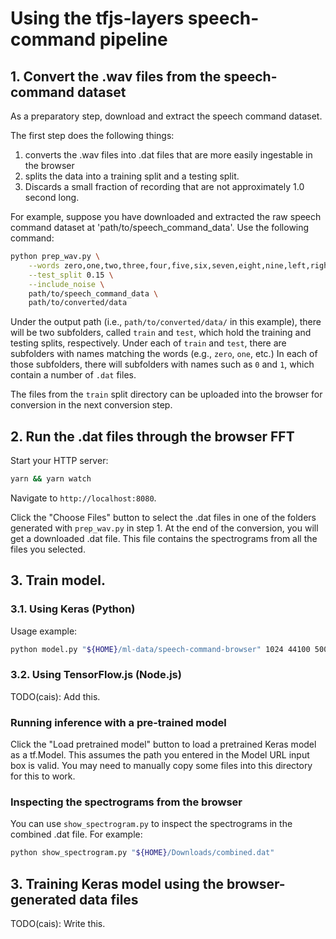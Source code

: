 # Using the tfjs-layers speech-command pipeline

## 1. Convert the .wav files from the speech-command dataset

As a preparatory step, download and extract the speech command dataset.

The first step does the following things:
1. converts the .wav files into .dat files that are more easily ingestable in
   the browser
2. splits the data into a training split and a testing split.
3. Discards a small fraction of recording that are not approximately 1.0 second
   long.

For example, suppose you have downloaded and extracted the raw speech command
dataset at 'path/to/speech_command_data'. Use the following command:

```sh
python prep_wav.py \
    --words zero,one,two,three,four,five,six,seven,eight,nine,left,right,up,down,go,stop \
    --test_split 0.15 \
    --include_noise \
    path/to/speech_command_data \
    path/to/converted/data
```

Under the output path (i.e., `path/to/converted/data/` in this example),
there will be two subfolders, called `train` and `test`, which hold the
training and testing splits, respectively. Under each of `train` and `test`,
there are subfolders with names matching the words (e.g., `zero`, `one`,
etc.) In each of those subfolders, there will subfolders with names
such as `0` and `1`, which contain a number of
`.dat` files.

The files from the `train` split directory can be uploaded into the browser
for conversion in the next conversion step.

## 2. Run the .dat files through the browser FFT

Start your HTTP server:

```sh
yarn && yarn watch
```

Navigate to `http://localhost:8080`.

Click the "Choose Files" button to select the .dat files in one of the folders
generated with `prep_wav.py` in step 1. At the end of the conversion, you will
get a downloaded .dat file. This file contains the spectrograms from all the
files you selected.

## 3. Train model.

### 3.1. Using Keras (Python)

Usage example:

```sh
python model.py "${HOME}/ml-data/speech-command-browser" 1024 44100 5000
```

### 3.2. Using TensorFlow.js (Node.js)

TODO(cais): Add this.

### Running inference with a pre-trained model

Click the "Load pretrained model" button to load a pretrained Keras model as
a tf.Model. This assumes the path you entered in the Model URL input box is
valid. You may need to manually copy some files into this directory for this
to work.

### Inspecting the spectrograms from the browser

You can use `show_spectrogram.py` to inspect the spectrograms in the combined
.dat file. For example:

```sh
python show_spectrogram.py "${HOME}/Downloads/combined.dat"
```

## 3. Training Keras model using the browser-generated data files

TODO(cais): Write this.